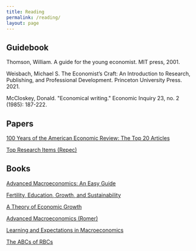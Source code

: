 ```yaml
---
title: Reading
permalink: /reading/
layout: page
---
```


## Guidebook

Thomson, William. A guide for the young economist. MIT press, 2001.

Weisbach, Michael S. The Economist’s Craft: An Introduction to Research, Publishing, and Professional Development. Princeton University Press. 2021.

McCloskey, Donald. "Economical writing." Economic Inquiry 23, no. 2 (1985): 187-222.

## Papers

[100 Years of the American Economic Review: The Top 20 Articles](https://pubs.aeaweb.org/doi/pdfplus/10.1257/aer.101.1.1)

[Top Research Items (Repec)](https://ideas.repec.org/top/)
## Books

[Advanced Macroeconomics: An Easy Guide](https://www.google.co.jp/books/edition/Advanced_Macroeconomics/ujO6zgEACAAJ?hl=en)

[Fertility, Education, Growth, and Sustainability](https://books.google.co.jp/books?id=acCzh69H1pIC&redir_esc=y)

[A Theory of Economic Growth](https://books.google.co.jp/books?id=jrA4FjgsPxkC&redir_esc=y)

[Advanced Macroeconomics (Romer)](https://www.google.co.jp/books/edition/Advanced_Macroeconomics/9dW7AAAAIAAJ?hl=en&gbpv=0&bsq=advanced%20macroeconomics%20romer)

[Learning and Expectations in Macroeconomics](https://www.google.co.jp/books/edition/Learning_and_Expectations_in_Macroeconom/A7rWCwAAQBAJ?hl=en&gbpv=0)

[The ABCs of RBCs](https://www.google.co.jp/books/edition/The_ABCs_of_RBCs/E78sEAAAQBAJ?hl=en&gbpv=0)
